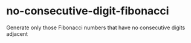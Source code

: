 # no-consecutive-digit-fibonacci
Generate only those Fibonacci numbers that have no consecutive digits adjacent
